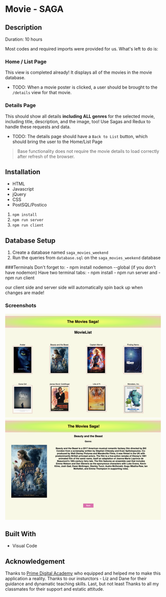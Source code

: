# Movie - SAGA


## Description
Duration: 10 hours

Most codes and required imports were provided for us. What's left to do is:

### Home / List Page

This view is completed already! It displays all of the movies in the movie database. 

- TODO: When a movie poster is clicked, a user should be brought to the `/details` view for that movie.

### Details Page

This should show all details **including ALL genres** for the selected movie, including title, description, and the image, too! Use Sagas and Redux to handle these requests and data.

- TODO: The details page should have a `Back to List` button, which should bring the user to the Home/List Page

> Base functionality does not require the movie details to load correctly after refresh of the browser.

## Installation
- HTML
- Javascript
- jQuery
- CSS
- PostSQL/Postico

1. `npm install`
2. `npm run server`
3. `npm run client`

## Database Setup

1. Create a database named `saga_movies_weekend`
2. Run the queries from `database.sql` on the `saga_movies_weekend` database

###Terminals
Don't forget to:
    - npm install nodemon --global (if you don't have nodemon)
Have two terminal tabs:
    - npm install
    - npm run server
and
    - npm run client 

our client side and server side will automatically spin back up when changes are made!



### Screenshots

![Home Page](wireframes/home_page.png)
![Movie Detail Page](wireframes/Movie_detail.png)

## Built With

- Visual Code

## Acknowledgement

Thanks to [Prime Digital Academy](www.primeacademy.io) who equipped and helped me to make this application a reality. Thanks to our insturctors - Liz and Dane for their guidance and dynamatic teaching skills. Last, but not least Thanks to all my classmates for their support and estatic attitude.


